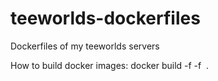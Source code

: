 # teeworlds-dockerfiles
Dockerfiles of my teeworlds servers

How to build docker images:
docker build -f <Dockefile> -f <image name> .
